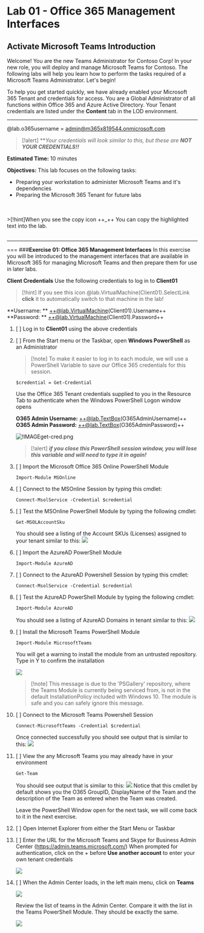 # **Lab 01 - Office 365 Management Interfaces**

## Activate Microsoft Teams Introduction

Welcome!  You are the new Teams Administrator for Contoso Corp!  In your new role, you will deploy and manage Microsoft Teams for Contoso.  The following labs will help you learn how to perform the tasks required of a Microsoft Teams Administrator. Let's begin!

To help you get started quickly, we have already enabled your Microsoft 365 Tenant and credentials for access.  You are a Global Administrator of all functions within Office 365 and Azure Active Directory.  Your Tenant credentials are listed under the **Content** tab in the LOD environment.  
___
@lab.o365username = admin@m365x819544.onmicrosoft.com
>[!alert] ***Your credentials will look similar to this, but these are **NOT YOUR CREDENTIALS!!***

**Estimated Time:** 10 minutes 

**Objectives:** 
This lab focuses on the following tasks:
- Preparing your workstation to administer Microsoft Teams and it's dependencies
- Preparing the Microsoft 365 Tenant for future labs
<br>
<br>
>[!hint]When you see the copy icon ++_++ You can copy the highlighted text into the lab.  
<br>
<br>

___
===
###**Exercise 01: Office 365 Management Interfaces**
In this exercise you will be introduced to the management interfaces that are available in Microsoft 365 for managing Microsoft Teams and then prepare them for use in later labs.

**Client Credentials**
    Use the following credentials to log in to **Client01**  

>[!hint] If you see this icon @lab.VirtualMachine(Client01).SelectLink  
**click** it to automatically switch to that machine in the lab!  


**Username: ** ++@lab.VirtualMachine(Client01).Username++   
**Password: ** ++@lab.VirtualMachine(Client01).Password++

1. [ ] Log in to **Client01** using the above credentials
2. [ ] From the Start menu or the Taskbar, open **Windows PowerShell** as an Administrator

    >[!note] To make it easier to log in to each module, we will use a PowerShell Variable to save our Office 365 credentials for this session.

    ```powershell-notab
    $credential = Get-Credential
    ```
    Use the Office 365 Tenant credentials supplied to you in the Resource Tab to authenticate when the Windows PowerShell Logon window opens

    **O365 Admin Username:** ++@lab.TextBox(O365AdminUsername)++  
    **O365 Admin Password:** ++@lab.TextBox(O365AdminPassword)++

   ![ !IMAGE[get-cred.png](get-cred.png)](media/get-cred.png)
    
    >[!alert] ***if you close this PowerShell session window,  you will lose this variable and will need to type it in again!***

3. [ ] Import the Microsoft Office 365 Online PowerShell Module
    ```PowerShell-notab
    Import-Module MSOnline
    ```

4. [ ] Connect to the MSOnline Session by typing this cmdlet:
    ```PowerShell-notab
    Connect-MsolService -Credential $credential
    ```

5. [ ] Test the MSOnline PowerShell Module by typing the following cmdlet:  
    ```PowerShell-notab
    Get-MSOLAccountSku
    ```
    You should see a listing of the Account SKUs (Licenses) assigned to your tenant similar to this:
  ![](media/accountsku.png) 
  
6. [ ] Import the AzureAD PowerShell Module
    ```PowerShell-notab
    Import-Module AzureAD
    ```
7. [ ] Connect to the AzureAD Powershell Session by typing this cmdlet:
    ```PowerShell-notab
    Connect-MsolService -Credential $credential
    ```

8. [ ] Test the AzureAD PowerShell Module by typing the following cmdlet:
    ```PowerShell-notab
    Import-Module AzureAD
    ```
    You should see a listing of AzureAD Domains in tenant similar to this:
    ![](media/Get-AzureADDomain.png)
    
9. [ ] Install the Microsoft Teams PowerShell Module
    ```PowerShell-notab
    Import-Module MicrosoftTeams
    ```
    You will get a warning to install the module from an untrusted repository.  Type in Y to confirm the installation
    
    ![](media/TeamsPowerShell.png)
    
    >[!note] This message is due to the 'PSGallery' repository, where the Teams Module is currently being serviced from, is not in the default InstallationPolicy included with Windows 10.  The module is safe and you can safely ignore this message.
    
10. [ ] Connect to the Microsoft Teams Powershell Session
    ```PowerShell-notab
    Connect-MicrosoftTeams -Credential $credential
    ```
    Once connected successfully you should see output that is similar to this:
    ![](media/connect-microsoftteams.png)
    
11. [ ] View the any Microsoft Teams you may already have in your environment
    ```PowerShell-notab
    Get-Team  
    ```
    You should see output that is similar to this:
    ![](media/Get-Team.png)
    Notice that this cmdlet by default shows you the O365 GroupID, DisplayName of the Team and the description of the Team as entered when the Team was created.
    
    Leave the PowerShell Window open for the next task, we will come back to it in the next exercise.
    
12. [ ] Open Internet Explorer from either the Start Menu or Taskbar

13. [ ] Enter the URL for the Microsoft Teams and Skype for Business Admin Center    (https://admin.teams.microsoft.com/)
When prompted for authentication, click on the + before **Use another account** to enter your own tenant credentials

    ![](media/O365%20authwindow.png)
    
14. [ ] When the Admin Center loads, in the left main menu, click on **Teams**

    ![](media/TeamsAdmin.png)
    
    Review the list of teams in the Admin Center.  Compare it with the list in the Teams PowerShell Module.  They should be exactly the same.  
    
    ![](media/Teamslist.png)
    

